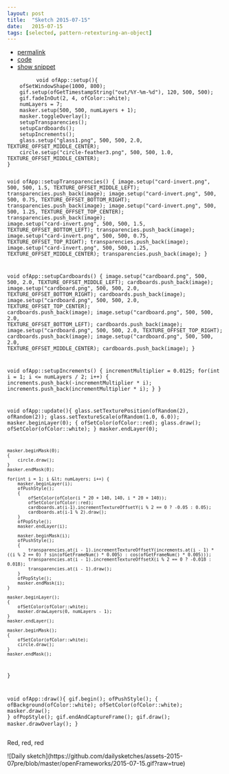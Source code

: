 ```yaml
---
layout: post
title:  "Sketch 2015-07-15"
date:   2015-07-15
tags: [selected, pattern-retexturing-an-object]
---
```

<div class="code">
    <ul>
		<li><a href="{% post_url 2015-07-15-sketch %}">permalink</a></li>
		<li><a href="https://github.com/dailysketches/sketches-2015-07pre/tree/master/2015-07-15">code</a></li>
		<li><a href="#" class="snippet-button">show snippet</a></li>
	</ul>
    <pre class="snippet">
        <code class="cpp">void ofApp::setup(){
    ofSetWindowShape(1000, 800);
    gif.setup(ofGetTimestampString(&quot;out/%Y-%m-%d&quot;), 120, 500, 500);
    gif.fadeInOut(2, 4, ofColor::white);
    numLayers = 7;
    masker.setup(500, 500, numLayers + 1);
    masker.toggleOverlay();
    setupTransparencies();
    setupCardboards();
    setupIncrements();
    glass.setup(&quot;glass1.png&quot;, 500, 500, 2.0, TEXTURE_OFFSET_MIDDLE_CENTER);
    circle.setup(&quot;circle-feather3.png&quot;, 500, 500, 1.0, TEXTURE_OFFSET_MIDDLE_CENTER);
}

void ofApp::setupTransparencies() {
    image.setup(&quot;card-invert.png&quot;, 500, 500, 1.5, TEXTURE_OFFSET_MIDDLE_LEFT);
    transparencies.push_back(image);
    image.setup(&quot;card-invert.png&quot;, 500, 500, 0.75, TEXTURE_OFFSET_BOTTOM_RIGHT);
    transparencies.push_back(image);
    image.setup(&quot;card-invert.png&quot;, 500, 500, 1.25, TEXTURE_OFFSET_TOP_CENTER);
    transparencies.push_back(image);
    image.setup(&quot;card-invert.png&quot;, 500, 500, 1.5, TEXTURE_OFFSET_BOTTOM_LEFT);
    transparencies.push_back(image);
    image.setup(&quot;card-invert.png&quot;, 500, 500, 0.75, TEXTURE_OFFSET_TOP_RIGHT);
    transparencies.push_back(image);
    image.setup(&quot;card-invert.png&quot;, 500, 500, 1.25, TEXTURE_OFFSET_MIDDLE_CENTER);
    transparencies.push_back(image);
}

void ofApp::setupCardboards() {
    image.setup(&quot;cardboard.png&quot;, 500, 500, 2.0, TEXTURE_OFFSET_MIDDLE_LEFT);
    cardboards.push_back(image);
    image.setup(&quot;cardboard.png&quot;, 500, 500, 2.0, TEXTURE_OFFSET_BOTTOM_RIGHT);
    cardboards.push_back(image);
    image.setup(&quot;cardboard.png&quot;, 500, 500, 2.0, TEXTURE_OFFSET_TOP_CENTER);
    cardboards.push_back(image);
    image.setup(&quot;cardboard.png&quot;, 500, 500, 2.0, TEXTURE_OFFSET_BOTTOM_LEFT);
    cardboards.push_back(image);
    image.setup(&quot;cardboard.png&quot;, 500, 500, 2.0, TEXTURE_OFFSET_TOP_RIGHT);
    cardboards.push_back(image);
    image.setup(&quot;cardboard.png&quot;, 500, 500, 2.0, TEXTURE_OFFSET_MIDDLE_CENTER);
    cardboards.push_back(image);
}

void ofApp::setupIncrements() {
    incrementMultiplier = 0.0125;
    for(int i = 1; i &lt;= numLayers / 2; i++) {
        increments.push_back(-incrementMultiplier * i);
        increments.push_back(incrementMultiplier * i);
    }
}

void ofApp::update(){
    glass.setTexturePosition(ofRandom(2), ofRandom(2));
    glass.setTextureScale(ofRandom(1.0, 6.0));
    masker.beginLayer(0);
    {
        ofSetColor(ofColor::red);
        glass.draw();
        ofSetColor(ofColor::white);
    }
    masker.endLayer(0);

    masker.beginMask(0);
    {
        circle.draw();
    }
    masker.endMask(0);

    for(int i = 1; i &lt; numLayers; i++) {
        masker.beginLayer(i);
        ofPushStyle();
        {
            ofSetColor(ofColor(i * 20 + 140, 140, i * 20 + 140));
            ofSetColor(ofColor::red);
            cardboards.at(i-1).incrementTextureOffsetY(i % 2 == 0 ? -0.05 : 0.05);
            cardboards.at(i-1 % 2).draw();
        }
        ofPopStyle();
        masker.endLayer(i);
        
        masker.beginMask(i);
        ofPushStyle();
        {
            transparencies.at(i - 1).incrementTextureOffsetY(increments.at(i - 1) * ((i % 2 == 0) ? sin(ofGetFrameNum() * 0.005) : cos(ofGetFrameNum() * 0.005)));
            transparencies.at(i - 1).incrementTextureOffsetX(i % 2 == 0 ? -0.018 : 0.018);
            transparencies.at(i - 1).draw();
        }
        ofPopStyle();
        masker.endMask(i);
    }
    
    masker.beginLayer();
    {
        ofSetColor(ofColor::white);
        masker.drawLayers(0, numLayers - 1);
    }
    masker.endLayer();
    
    masker.beginMask();
    {
        ofSetColor(ofColor::white);
        circle.draw();
    }
    masker.endMask();
}

void ofApp::draw(){
    gif.begin();
    ofPushStyle();
    {
        ofBackground(ofColor::white);
        ofSetColor(ofColor::white);
        masker.draw();
    }
    ofPopStyle();
    gif.endAndCaptureFrame();
    gif.draw();
    masker.drawOverlay();
}</code>
    </pre>
</div>
<p class="description">Red, red, red</p>
![Daily sketch](https://github.com/dailysketches/assets-2015-07pre/blob/master/openFrameworks/2015-07-15.gif?raw=true)
